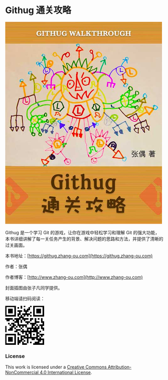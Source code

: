 # Githug 通关攻略

![封面](cover/cover.jpg)

Githug 是一个学习 Git 的游戏，让你在游戏中轻松学习和理解 Git 的强大功能，本书详细讲解了每一关任务产生的背景、解决问题的思路和方法，并提供了清晰的过关画面。

本书地址：[https://githug.zhang-ou.com](https://githug.zhang-ou.com)

作者：张偶

作者博客：[http://www.zhang-ou.com](http://www.zhang-ou.com)

封面插图由张子凡同学提供。

移动端请扫码阅读：

![图书地址二维码](images/qrcode.png)

### License

This work is licensed under a [Creative Commons Attribution-NonCommercial 4.0 International License](https://creativecommons.org/licenses/by-nc/4.0/).
